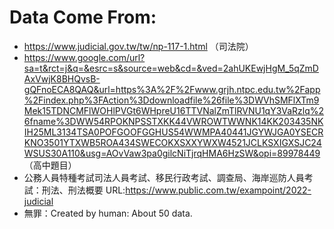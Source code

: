 # Data Come From:
- https://www.judicial.gov.tw/tw/np-117-1.html （司法院）
- https://www.google.com/url?sa=t&rct=j&q=&esrc=s&source=web&cd=&ved=2ahUKEwjHgM_5qZmDAxVwjK8BHQvsB-gQFnoECA8QAQ&url=https%3A%2F%2Fwww.grjh.ntpc.edu.tw%2Fapp%2Findex.php%3FAction%3Ddownloadfile%26file%3DWVhSMFlXTm9Mek15TDNCMFlWOHlPVGt6WHpreU16TTVNalZmTlRVNU1qY3VaRzlq%26fname%3DWW54RPOKNPSSTXKK44VWROWTWWNK14KK203435NKIH25ML3134TSA0POFGOOFGGHUS54WWMPA40441JGYWJGA0YSECRKNO3501YTXWB5ROA434SWECOKXSXXYWXW4521JCLKSXIGXSJC24WSUS30A110&usg=AOvVaw3pa0gilcNiTjrqHMA6HzSW&opi=89978449 （高中題目）
- 公務人員特種考試司法人員考試、移民行政考試、調查局、海岸巡防人員考試：刑法、刑法概要
URL:https://www.public.com.tw/exampoint/2022-judicial
- 無罪：Created by human: About 50 data.

